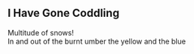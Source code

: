 I Have Gone Coddling
--------------------
Multitude of snows!  
In and out of the burnt umber the yellow and the blue  
